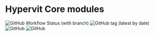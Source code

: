 # Hypervit Core modules

![GitHub Workflow Status (with branch)](https://img.shields.io/github/actions/workflow/status/matacapital/hypervit-core/main.yml?branch=main&label=CI&logo=github&style=for-the-badge)
![GitHub tag (latest by date)](https://img.shields.io/github/v/tag/matacapital/hypervit-core?style=for-the-badge)
![GitHub](https://img.shields.io/github/license/matacapital/hypervit-core?style=for-the-badge)
![GitHub](https://img.shields.io/badge/deno-1.34.1-lightgrey?logo=deno&style=for-the-badge)
